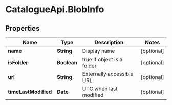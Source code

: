 # CatalogueApi.BlobInfo

## Properties
Name | Type | Description | Notes
------------ | ------------- | ------------- | -------------
**name** | **String** | Display name | [optional] 
**isFolder** | **Boolean** | true if object is a folder | [optional] 
**url** | **String** | Externally accessible URL | [optional] 
**timeLastModified** | **Date** | UTC when last modified | [optional] 


